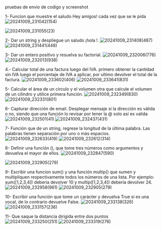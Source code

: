 
pruebas de envio de codigo y screenshot

1- Funcion que muestre el saludo Hey amigos! cada vez que se le pida
![20241009_231042(154)](https://github.com/user-attachments/assets/4772d070-a465-4dc5-807f-38e5cc27cb3b)

![20241009_231055(23)](https://github.com/user-attachments/assets/6d557aeb-55ca-4f42-baee-6c3a9f1134cb)


2- Dar un string <nombre> y despliegue un saludo ¡hola <nombre>!.
![20241009_231408(487)](https://github.com/user-attachments/assets/629dbb4b-3b86-4614-8390-547e65823ed5)
![20241009_231441(448)](https://github.com/user-attachments/assets/9d4311b6-39ed-4990-a551-6f56f930f49c)


3- Dar un entero positivo y resuelva su factorial.
![20241009_232006(776)](https://github.com/user-attachments/assets/99bd3307-b03f-4180-8cd2-c6ff4a1b4998)
![20241009_232013(938)](https://github.com/user-attachments/assets/59fbdf65-3c0a-4666-b916-2a602318653e)


4.- Calcular total de una factura luego del IVA. 
primero obtener la cantidad sin IVA 
luego el porcentaje de IVA a aplicar, 
por ultimo devolver el total de la factura. 
![20241009_233602(406)](https://github.com/user-attachments/assets/7a95bcc2-f6bd-4d7d-9219-a3b97bc89495)
![20241009_233641(831)](https://github.com/user-attachments/assets/bcdac995-8a48-40b2-843e-59e36acc5730)




5- Calcular el área de un círculo  y el volumen 
otra que calcule el volumen de un cilindro y utilice  primera función.
![20241009_232349(830)](https://github.com/user-attachments/assets/9dad5831-96c6-41a2-b866-1cbcef7debc6)
![20241009_232331(801)](https://github.com/user-attachments/assets/7ef977a7-f751-4720-97be-e2e99cf5049c)


6- Capturar dirección de email. Desplegar mensaje si la dirección es válida o no, siendo que una función lo revisar por tener la @ solo así es valida
![20241009_232501(41)](https://github.com/user-attachments/assets/fec51b3a-33b4-4812-a39a-0e606ceea355)
![20241009_232437(431)](https://github.com/user-attachments/assets/846bdcdb-0bdd-4bf4-8525-73702e567b01)


7- Función que de un string, regrese la longitud de la última palabra. Las palabras tienen separación por uno o más espacios.
![20241009_232633(419)](https://github.com/user-attachments/assets/8d225682-8be0-4c67-b20f-ddec54d3ca69)
![20241009_232612(314)](https://github.com/user-attachments/assets/07fe1bdb-e499-4e50-8c78-da2f74a8125f)



8- Definir una función (), que tome tres números como argumentos y devuelva el
mayor de ellos.
![20241009_232847(590)](https://github.com/user-attachments/assets/b16ba7b2-7d3f-4343-9ac3-b08b0ceffa79)

![20241009_232905(279)](https://github.com/user-attachments/assets/6c02d4a9-4b0e-4cad-aa17-6ecfa05968f2)

9- Escribir una funcion sum() y una función multip() que sumen y multipliquen respectivamente
todos los números de una lista. Por ejemplo: sum([1,2,3,4]) debería devolver 10 y multip([1,2,3,4])
debería devolver 24.
![20241009_232958(961)](https://github.com/user-attachments/assets/60840c6e-92ec-4cf4-80c4-d07b734be931)
![20241009_232905(279)](https://github.com/user-attachments/assets/9ce56d3b-1597-4508-9c7e-cdaf7555b1ed)

10- Escribir una función que tome un carácter y devuelva True si es una vocal, de lo contrario
devuelve False.
![20241009_233138(326)](https://github.com/user-attachments/assets/9be611f9-24e8-4041-9896-8cd8b5d6e596)
![20241009_233157(236)](https://github.com/user-attachments/assets/5e4d13e3-c29a-4f1e-a848-b313068c1681)

11-  Que saque la distancia dirigida entre dos puntos
![20241009_233250(251)](https://github.com/user-attachments/assets/1cd149a6-2cfd-417e-b717-abde3334004b)
![20241009_233319(276)](https://github.com/user-attachments/assets/61ffae18-02f3-4008-84c6-cc7d5fde90f6)

